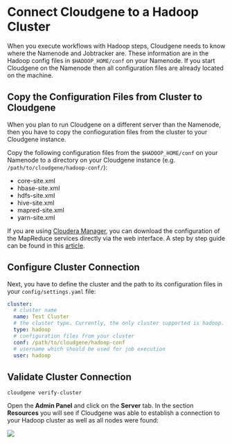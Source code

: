 
# Connect Cloudgene to a Hadoop Cluster


When you execute workflows with Hadoop steps, Cloudgene needs to know where the Namenode and Jobtracker are. These information are in the Hadoop config files in `$HADOOP_HOME/conf` on your Namenode. If you start Cloudgene on the Namenode then all configuration files are already located on the machine.


## Copy the Configuration Files from Cluster to Cloudgene

When you plan to run Cloudgene on a different server than the Namenode, then you have to copy the confioguration files from the cluster to your Cloudgene instance.

Copy the following configuration files from the `$HADOOP_HOME/conf` on your Namenode to a directory on your Cloudgene instance (e.g. `/path/to/cloudgene/hadoop-conf/`):

- core-site.xml
- hbase-site.xml
- hdfs-site.xml
- hive-site.xml
- mapred-site.xml
- yarn-site.xml

If you are using [Cloudera Manager](https://www.cloudera.com/products/product-components/cloudera-manager.html), you can download the configuration of the MapReduce services directly via the web interface. A step by step guide can be found in this [article](https://www.cloudera.com/documentation/enterprise/5-6-x/topics/cm_mc_client_config.html).

## Configure Cluster Connection

Next, you have to define the cluster and the path to its configuration files in your `config/settings.yaml` file:


```yaml
cluster:
  # cluster name
  name: Test Cluster
  # the cluster type. Currently, the only cluster supported is hadoop.
  type: hadoop
  # configuration files from your cluster
  conf: /path/to/cloudgene/hadoop-conf
  # username which should be used for job execution
  user: hadoop
```


## Validate Cluster Connection

```
cloudgene verify-cluster
```

Open the **Admin Panel** and click on the **Server** tab. In the section **Resources** you will see if Cloudgene was able to establish a connection to your Hadoop cluster as well as all nodes were found:

<div class="screenshot">
<img src="/images/screenshots/hadoop-cluster.png">
</div>
